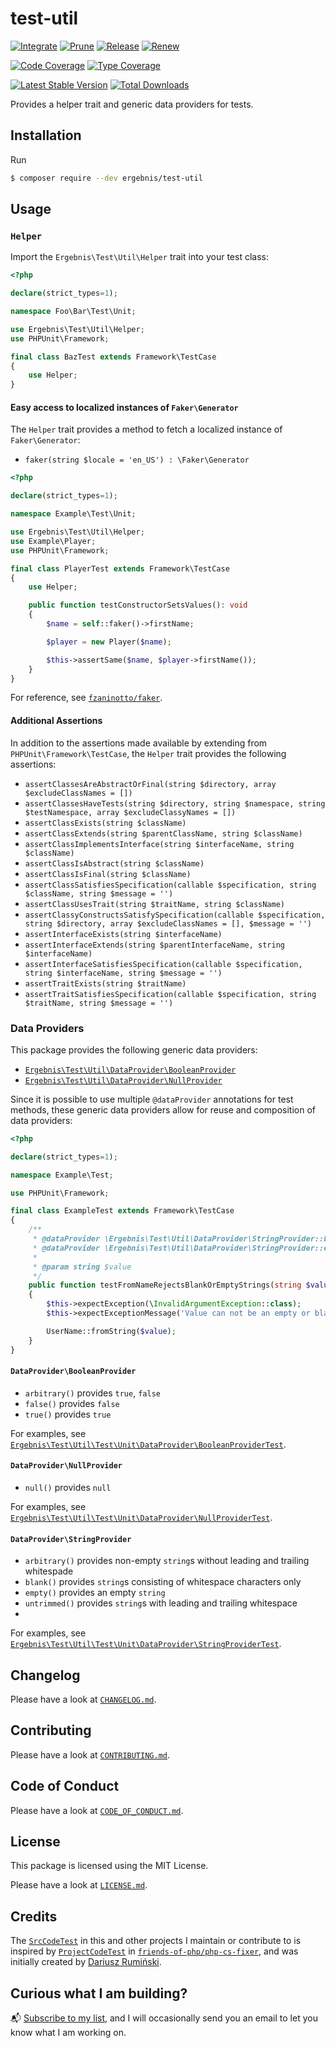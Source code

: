 # test-util

[![Integrate](https://github.com/ergebnis/test-util/workflows/Integrate/badge.svg?branch=main)](https://github.com/ergebnis/test-util/actions)
[![Prune](https://github.com/ergebnis/test-util/workflows/Prune/badge.svg?branch=main)](https://github.com/ergebnis/test-util/actions)
[![Release](https://github.com/ergebnis/test-util/workflows/Release/badge.svg?branch=main)](https://github.com/ergebnis/test-util/actions)
[![Renew](https://github.com/ergebnis/test-util/workflows/Renew/badge.svg?branch=main)](https://github.com/ergebnis/test-util/actions)

[![Code Coverage](https://codecov.io/gh/ergebnis/test-util/branch/main/graph/badge.svg)](https://codecov.io/gh/ergebnis/test-util)
[![Type Coverage](https://shepherd.dev/github/ergebnis/test-util/coverage.svg)](https://shepherd.dev/github/ergebnis/test-util)

[![Latest Stable Version](https://poser.pugx.org/ergebnis/test-util/v/stable)](https://packagist.org/packages/ergebnis/test-util)
[![Total Downloads](https://poser.pugx.org/ergebnis/test-util/downloads)](https://packagist.org/packages/ergebnis/test-util)

Provides a helper trait and generic data providers for tests.

## Installation

Run

```sh
$ composer require --dev ergebnis/test-util
```

## Usage

### `Helper`

Import the `Ergebnis\Test\Util\Helper` trait into your test class:

```php
<?php

declare(strict_types=1);

namespace Foo\Bar\Test\Unit;

use Ergebnis\Test\Util\Helper;
use PHPUnit\Framework;

final class BazTest extends Framework\TestCase
{
    use Helper;
}
```

#### Easy access to localized instances of `Faker\Generator`

The `Helper` trait provides a method to fetch a localized instance of `Faker\Generator`:

* `faker(string $locale = 'en_US') : \Faker\Generator`

```php
<?php

declare(strict_types=1);

namespace Example\Test\Unit;

use Ergebnis\Test\Util\Helper;
use Example\Player;
use PHPUnit\Framework;

final class PlayerTest extends Framework\TestCase
{
    use Helper;

    public function testConstructorSetsValues(): void
    {
        $name = self::faker()->firstName;

        $player = new Player($name);

        $this->assertSame($name, $player->firstName());
    }
}
```

For reference, see [`fzaninotto/faker`](https://github.com/fzaninotto/Faker).

#### Additional Assertions

In addition to the assertions made available by extending from `PHPUnit\Framework\TestCase`, the `Helper` trait provides the following assertions:

* `assertClassesAreAbstractOrFinal(string $directory, array $excludeClassNames = [])`
* `assertClassesHaveTests(string $directory, string $namespace, string $testNamespace, array $excludeClassyNames = [])`
* `assertClassExists(string $className)`
* `assertClassExtends(string $parentClassName, string $className)`
* `assertClassImplementsInterface(string $interfaceName, string $className)`
* `assertClassIsAbstract(string $className)`
* `assertClassIsFinal(string $className)`
* `assertClassSatisfiesSpecification(callable $specification, string $className, string $message = '')`
* `assertClassUsesTrait(string $traitName, string $className)`
* `assertClassyConstructsSatisfySpecification(callable $specification, string $directory, array $excludeClassNames = [], $message = '')`
* `assertInterfaceExists(string $interfaceName)`
* `assertInterfaceExtends(string $parentInterfaceName, string $interfaceName)`
* `assertInterfaceSatisfiesSpecification(callable $specification, string $interfaceName, string $message = '')`
* `assertTraitExists(string $traitName)`
* `assertTraitSatisfiesSpecification(callable $specification, string $traitName, string $message = '')`

### Data Providers

This package provides the following generic data providers:

* [`Ergebnis\Test\Util\DataProvider\BooleanProvider`](https://github.com/ergebnis/test-util#dataproviderbooleanprovider)
* [`Ergebnis\Test\Util\DataProvider\NullProvider`](https://github.com/ergebnis/test-util#dataprovidernullprovider)

Since it is possible to use multiple `@dataProvider` annotations for test methods, these generic data providers allow for reuse and composition of data providers:

```php
<?php

declare(strict_types=1);

namespace Example\Test;

use PHPUnit\Framework;

final class ExampleTest extends Framework\TestCase
{
    /**
     * @dataProvider \Ergebnis\Test\Util\DataProvider\StringProvider::blank()
     * @dataProvider \Ergebnis\Test\Util\DataProvider\StringProvider::empty()
     *
     * @param string $value
     */
    public function testFromNameRejectsBlankOrEmptyStrings(string $value): void
    {
        $this->expectException(\InvalidArgumentException::class);
        $this->expectExceptionMessage('Value can not be an empty or blank string.');

        UserName::fromString($value);
    }
}
```

#### `DataProvider\BooleanProvider`

* `arbitrary()` provides `true`, `false`
* `false()` provides `false`
* `true()` provides `true`

For examples, see [`Ergebnis\Test\Util\Test\Unit\DataProvider\BooleanProviderTest`](test/Unit/DataProvider/BooleanProviderTest.php).

#### `DataProvider\NullProvider`

* `null()` provides `null`

For examples, see [`Ergebnis\Test\Util\Test\Unit\DataProvider\NullProviderTest`](test/Unit/DataProvider/NullProviderTest.php).

#### `DataProvider\StringProvider`

* `arbitrary()` provides non-empty `string`s without leading and trailing whitespade
* `blank()` provides `string`s consisting of whitespace characters only
* `empty()` provides an empty `string`
* `untrimmed()` provides `string`s with leading and trailing whitespace
*
For examples, see [`Ergebnis\Test\Util\Test\Unit\DataProvider\StringProviderTest`](test/Unit/DataProvider/StringProviderTest.php).

## Changelog

Please have a look at [`CHANGELOG.md`](CHANGELOG.md).

## Contributing

Please have a look at [`CONTRIBUTING.md`](.github/CONTRIBUTING.md).

## Code of Conduct

Please have a look at [`CODE_OF_CONDUCT.md`](https://github.com/ergebnis/.github/blob/main/CODE_OF_CONDUCT.md).

## License

This package is licensed using the MIT License.

Please have a look at [`LICENSE.md`](LICENSE.md).

## Credits

The [`SrcCodeTest`](test/AutoReview/SrcCodeTest.php) in this and other projects I maintain or contribute to is inspired by [`ProjectCodeTest`](https://github.com/FriendsOfPHP/PHP-CS-Fixer/blob/v2.0.0/tests/ProjectCodeTest.php) in [`friends-of-php/php-cs-fixer`](https://github.com/FriendsOfPHP/PHP-CS-Fixer), and was initially created by [Dariusz Rumiński](https://github.com/keradus).

## Curious what I am building?

:mailbox_with_mail: [Subscribe to my list](https://localheinz.com/projects/), and I will occasionally send you an email to let you know what I am working on.
